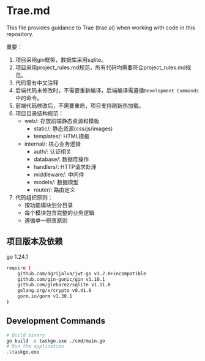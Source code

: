 # Trae.md

This file provides guidance to Trae (trae.ai) when working with code in this repository.

重要：
1. 项目采用gin框架，数据库采用sqlite。
2. 项目采用project_rules.md规范，所有代码均需要符合project_rules.md规范。
3. 代码需有中文注释
4. 后端代码未修改时，不需要重新编译，后端编译需遵循`Development Commands`中的命令。
5. 前端代码修改后，不需要重启，项目支持刷新热加载。
6. 项目目录结构规范：
   - web/: 存放前端静态资源和模板
     - static/: 静态资源(css/js/images)
     - templates/: HTML模板
   - internal/: 核心业务逻辑
     - auth/: 认证相关
     - database/: 数据库操作
     - handlers/: HTTP请求处理
     - middleware/: 中间件
     - models/: 数据模型
     - router/: 路由定义
7. 代码组织原则：
   - 按功能模块划分目录
   - 每个模块包含完整的业务逻辑
   - 遵循单一职责原则



## 项目版本及依赖

go 1.24.1

```bash
require (
	github.com/dgrijalva/jwt-go v3.2.0+incompatible
	github.com/gin-gonic/gin v1.10.1
	github.com/glebarez/sqlite v1.11.0
	golang.org/x/crypto v0.41.0
	gorm.io/gorm v1.30.1
)
```

## Development Commands

```bash
# Build binary
go build -o taskgo.exe ./cmd/main.go
# Run the application
.\taskgo.exe 
```
